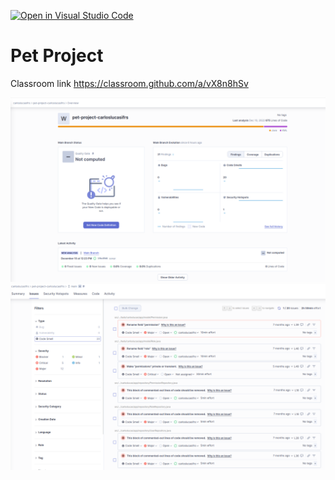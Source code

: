 [![Open in Visual Studio Code](https://classroom.github.com/assets/open-in-vscode-f059dc9a6f8d3a56e377f745f24479a46679e63a5d9fe6f495e02850cd0d8118.svg)](https://classroom.github.com/online_ide?assignment_repo_id=7494957&assignment_repo_type=AssignmentRepo)
# Pet Project

Classroom link <https://classroom.github.com/a/vX8n8hSv>


![sonar](sonar.png)
![sonar2](sonar2.png)
